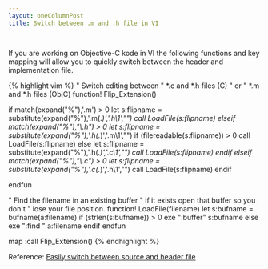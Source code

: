 ```yaml
--- 
layout: oneColumnPost
title: Switch between .m and .h file in VI

---
```

If you are working on Objective-C kode in VI the following functions and key mapping will allow you to quickly switch between the header and implementation file.

{% highlight vim %}
" Switch editing between
" *.c and *.h files  (C)
" or
" *.m and *.h files  (ObjC)
function! Flip_Extension()

  if match(expand("%"),'\.m') > 0
    let s:flipname = substitute(expand("%"),'\.m\(.*\)','.h\1',"")
    call LoadFile(s:flipname)
  elseif match(expand("%"),"\\.h") > 0
    let s:flipname = substitute(expand("%"),'\.h\(.*\)','.m\1',"")
    if (filereadable(s:flipname)) > 0
      call LoadFile(s:flipname)
    else
      let s:flipname = substitute(expand("%"),'\.h\(.*\)','.c\1',"")
      call LoadFile(s:flipname)
    endif
  elseif match(expand("%"),"\\.c") > 0
    let s:flipname = substitute(expand("%"),'\.c\(.*\)','.h\1',"")
    call LoadFile(s:flipname)
  endif

endfun

" Find the filename in an existing buffer
" if it exists open that buffer so you don't
" lose your file position.
function! LoadFile(filename)
  let s:bufname = bufname(a:filename)
  if (strlen(s:bufname)) > 0
    exe ":buffer" s:bufname
  else
    exe ":find " a:filename
  endif
endfun

map <f4> :call Flip_Extension()<cr>
{% endhighlight %}

Reference:
<a href="http://vim.wikia.com/wiki/Easily_switch_between_source_and_header_file">Easily switch between source and header file</a>
